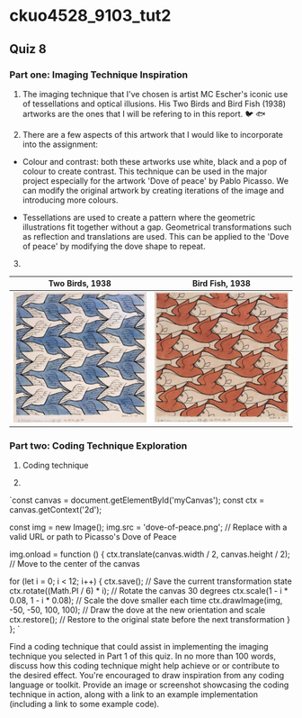 # ckuo4528_9103_tut2
## Quiz 8 

### **Part one: Imaging Technique Inspiration**

1. The imaging technique that I've chosen is artist MC Escher's iconic use of tessellations and optical illusions. His Two Birds and Bird Fish (1938) artworks are the ones that I will be refering to in this report. :bird: :fish:

2. There are a few aspects of this artwork that I would like to incorporate into the assignment: 

- Colour and contrast: both these artworks use white, black and a pop of colour to create contrast. This technique can be used in the major project especially for the artwork 'Dove of peace' by Pablo Picasso. We can modify the original artwork by creating iterations of the image and introducing more colours. 

- Tessellations are used to create a pattern where the geometric illustrations fit together without a gap. Geometrical transformations such as reflection and translations are used. This can be applied to the 'Dove of peace' by modifying the dove shape to repeat. 

3. 
| Two  Birds, 1938   | Bird Fish, 1938 |
| ----------- | ----------- |
| ![alt text](image1.jpg)      | ![alt text](image.png)       |

### **Part two: Coding Technique Exploration**

1. Coding technique 

2. 
`const canvas = document.getElementById('myCanvas');
const ctx = canvas.getContext('2d');

const img = new Image();
img.src = 'dove-of-peace.png'; // Replace with a valid URL or path to Picasso's Dove of Peace

img.onload = function () {
  ctx.translate(canvas.width / 2, canvas.height / 2); // Move to the center of the canvas

  for (let i = 0; i < 12; i++) {
    ctx.save(); // Save the current transformation state
    ctx.rotate((Math.PI / 6) * i); // Rotate the canvas 30 degrees
    ctx.scale(1 - i * 0.08, 1 - i * 0.08); // Scale the dove smaller each time
    ctx.drawImage(img, -50, -50, 100, 100); // Draw the dove at the new orientation and scale
    ctx.restore(); // Restore to the original state before the next transformation
  }
};
`




Find a coding technique that could assist in implementing the imaging technique you selected in Part 1 of this quiz.
In no more than 100 words, discuss how this coding technique might help achieve or or contribute to the desired effect.
You're encouraged to draw inspiration from any coding language or toolkit.
Provide an image or screenshot showcasing the coding technique in action, along with a link to an example implementation (including a link to some example code).